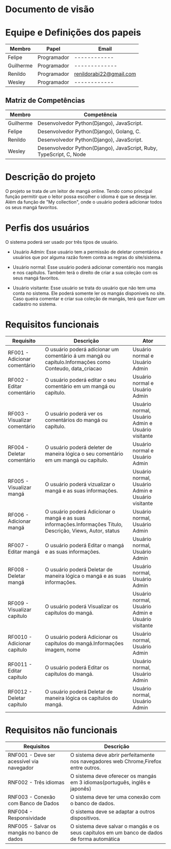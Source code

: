 # Documento de visão

# Equipe e Definições dos papeis

Membro | Papel | Email
------ | ----- | -----
Felipe | Programador | ------------
Guilherme | Programador | -------------
Renildo | Programador | renildorabi22@gmail.com
Wesley | Programador | ------------

## Matriz de Competências 

Membro | Competência 
------ | -----------
Guilherme | Desenvolvedor Python(Django), JavaScript.
Felipe | Desenvolvedor Python(Django), Golang, C.
Renildo | Desenvolvedor Python(Django), JavaScript.
Wesley | Desenvolvedor Python(Django), JavaScript, Ruby, TypeScript, C, Node


# Descrição do projeto

O projeto se trata de um leitor de mangá online. Tendo como principal função permitir que o leitor possa escolher
o idioma é que se deseja ler. Além da função de "My collection", onde o usuário poderá adicionar todos os seus mangá favoritos.


# Perfis dos usuários

O sistema poderá ser usado por três tipos de usuário.

* Usuário Admin: Esse usuário tem a permissão de deletar comentários e usuários que por alguma razão forem contra as regras do site/sistema.

* Usuário normal: Esse usuário poderá adicionar comentário nos mangás e nos capítulos. Também terá o direito de criar a sua coleção com os seus mangá favoritos.

* Usuário visitante: Esse usuário se trata do usuário que não tem uma conta no sistema. Ele poderá somente ler os mangás disponiveis no site. Caso queira comentar e criar sua coleção de mangás, terá que fazer um cadastro no sistema.

# Requisitos funcionais

Requisito| Descrição   | Ator |
---------| ----------- | ---------- |
RF001 - Adicionar comentário | O usuário poderá adicionar um comentário á um mangá ou capítulo.Informações como Conteudo, data_criacao | Usuário normal e Usuário Admin
RF002 - Editar comentário | O usuário poderá editar o seu comentário em um mangá ou capítulo. | Usuário normal e Usuário Admin
RF003 - Visualizar comentário | O usuário poderá ver os comentários do mangá ou capítulo. | Usuário normal, Usuário Admin e Usuário visitante
RF004 - Deletar comentário | O usuário poderá deleter de maneira lógica o seu comentário em um mangá ou capítulo. | Usuário normal e Usuário Admin 
RF005 - Visualizar mangá | O usuário poderá vizualizar o mangá e as suas informações.| Usuário normal, Usuário Admin e Usuário visitante
RF006 - Adicionar mangá | O usuário poderá Adicionar o mangá e as suas informações.Informações Título, Descrição, Views, Autor, status| Usuário normal, Usuário Admin
RF007 - Editar mangá | O usuário poderá Editar o mangá e as suas informações.| Usuário normal, Usuário Admin
RF008 - Deletar mangá | O usuário poderá Deletar de maneira lógica o mangá e as suas informações.| Usuário normal, Usuário Admin
RF009 - Visualizar capítulo | O usuário poderá Visualizar os capítulos do mangá. | Usuário normal, Usuário Admin e Usuário visitante
RF0010 - Adicionar capítulo | O usuário poderá Adicionar os capítulos do mangá.Informações imagem, nome | Usuário normal, Usuário Admin
RF0011 - Editar capítulo | O usuário poderá Editar os capítulos do mangá. | Usuário normal, Usuário Admin
RF0012 - Deletar capítulo | O usuário poderá Deletar de maneira lógica os capítulos do mangá. | Usuário normal, Usuário Admin

# Requisitos não funcionais 
Requisitos| Descrição|
----------| ---------|
RNF001 - Deve ser acessível via navegador| O sistema deve abrir perfeitamente nos navegadores web Chrome,Firefox entre outros.|
RNF002 - Três idiomas| O sistema deve oferecer os mangás em 3 idiomas(português, inglês e japonês)|
RNF003 - Conexão com Banco de Dados| O sistema deve ter uma conexão com o banco de dados.|
RNF004 - Responsividade| O sistema deve se adaptar a outros dispositivos.|
RNF005 - Salvar os mangás no banco de dados| O sistema deve salvar o mangás e os seus capítulos em um banco de dados de forma automática|
